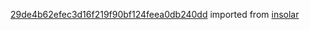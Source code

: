 [29de4b62efec3d16f219f90bf124feea0db240dd](https://github.com/insolar/insolar/commit/29de4b62efec3d16f219f90bf124feea0db240dd) imported from [insolar](https://github.com/insolar/insolar)

